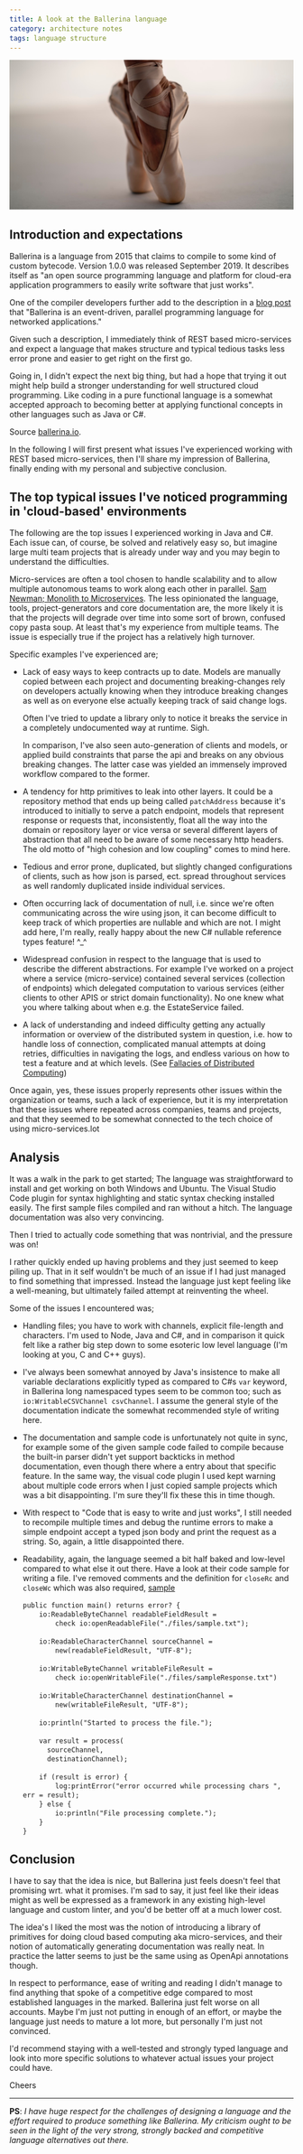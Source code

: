 ```yaml
---
title: A look at the Ballerina language 
category: architecture notes 
tags: language structure 
---
```


![ballerina.io](/assets/ballerina-io.jpg "ballerina.io")

## Introduction and expectations

Ballerina is a language from 2015 that claims to compile to some kind of custom
bytecode. Version 1.0.0 was released September 2019. It describes itself as "an
open source programming language and platform for cloud-era application
programmers to easily write software that just works".

One of the compiler developers further add to the description in a [blog
post](https://medium.com/@sameerajayasoma/ballerina-runtime-evolution-f82305e4ab8e)
that "Ballerina is an event-driven, parallel programming language for networked
applications."

Given such a description, I immediately think of REST based micro-services and
expect a language that makes structure and typical tedious tasks less error
prone and easier to get right on the first go.

Going in, I didn't expect the next big thing, but had a hope that trying it out
might help build a stronger understanding for well structured cloud programming.
Like coding in a pure functional language is a somewhat accepted approach to
becoming better at applying functional concepts in other languages such as Java
or C#.

Source [ballerina.io](https://ballerina.io/).

In the following I will first present what issues I've experienced working with
REST based micro-services, then I'll share my impression of Ballerina, finally
ending with my personal and subjective conclusion.

## The top typical issues I've noticed programming in 'cloud-based' environments

The following are the top issues I experienced working in Java and C#. Each
issue can, of course, be solved and relatively easy so, but imagine large multi
team projects that is already under way and you may begin to understand the
difficulties.

Micro-services are often a tool chosen to handle scalability and to allow
multiple autonomous teams to work along each other in parallel. [Sam Newman;
Monolith to
Microservices](https://samnewman.io/books/monolith-to-microservices/). The less
opinionated the language, tools, project-generators and core documentation are,
the more likely it is that the projects will degrade over time into some sort of
brown, confused copy pasta soup. At least that's my experience from multiple
teams. The issue is especially true if the project has a relatively high
turnover.

Specific examples I've experienced are;

* Lack of easy ways to keep contracts up to date. Models are manually copied
  between each project and documenting breaking-changes rely on developers
  actually knowing when they introduce breaking changes as well as on everyone
  else actually keeping track of said change logs.

  Often I've tried to update a library only to notice it breaks the service in a
  completely undocumented way at runtime. Sigh.

  In comparison, I've also seen auto-generation of clients and models, or
  applied build constraints that parse the api and breaks on any obvious
  breaking changes. The latter case was yielded an immensely improved workflow
  compared to the former.

* A tendency for http primitives to leak into other layers. It could be a
  repository method that ends up being called `patchAddress` because it's
  introduced to initially to serve a patch endpoint, models that represent
  response or requests that, inconsistently, float all the way into the domain
  or repository layer or vice versa or several different layers of abstraction
  that all need to be aware of some necessary http headers. The old motto of
  "high cohesion and low coupling" comes to mind here.

* Tedious and error prone, duplicated, but slightly changed configurations of
  clients, such as how json is parsed, ect. spread throughout services as well
  randomly duplicated inside individual services.

* Often occurring lack of documentation of null, i.e. since we're often
  communicating across the wire using json, it can become difficult to keep
  track of which properties are nullable and which are not. I might add here,
  I'm really, really happy about the new C\# nullable reference types feature!
  ^_^

* Widespread confusion in respect to the language that is used to describe the
  different abstractions. For example I've worked on a project where a service
  (micro-service) contained several services (collection of endpoints) which
  delegated computation to various services (either clients to other APIS or
  strict domain functionality). No one knew what you where talking about when
  e.g. the EstateService failed.

* A lack of understanding and indeed difficulty getting any actually information
  or overview of the distributed system in question, i.e. how to handle loss of
  connection, complicated manual attempts at doing retries, difficulties in
  navigating the logs, and endless various on how to test a feature and at which
  levels. (See [Fallacies of Distributed
  Computing](https://en.wikipedia.org/wiki/Fallacies_of_distributed_computing))

Once again, yes, these issues properly represents other issues within the
organization or teams, such a lack of experience, but it is my interpretation
that these issues where repeated across companies, teams and projects, and that
they seemed to be somewhat connected to the tech choice of using
micro-services.lot

## Analysis

It was a walk in the park to get started; The language was straightforward to
install and get working on both Windows and Ubuntu. The Visual Studio Code
plugin for syntax highlighting and static syntax checking installed easily. The
first sample files compiled and ran without a hitch. The language documentation
was also very convincing.

Then I tried to actually code something that was nontrivial, and the pressure
was on!

I rather quickly ended up having problems and they just seemed to keep piling
up. That in it self wouldn't be much of an issue if I had just managed to find
something that impressed. Instead the language just kept feeling like a
well-meaning, but ultimately failed attempt at reinventing the wheel.

Some of the issues I encountered was;

* Handling files; you have to work with channels, explicit file-length and
  characters. I'm used to Node, Java and C#, and in comparison it quick felt
  like a rather big step down to some esoteric low level language (I'm looking
  at you, C and C++ guys).

* I've always been somewhat annoyed by Java's insistence to make all variable
  declarations explicitly typed as compared to C#s `var` keyword, in Ballerina
  long namespaced types seem to be common too; such as `io:WritableCSVChannel
  csvChannel`. I assume the general style of the documentation indicate the
  somewhat recommended style of writing here.

* The documentation and sample code is unfortunately not quite in sync, for
  example some of the given sample code failed to compile because the built-in
  parser didn't yet support backticks in method documentation, even though there
  where a entry about that specific feature. In the same way, the visual code
  plugin I used kept warning about multiple code errors when I just copied
  sample projects which was a bit disappointing. I'm sure they'll fix these this
  in time though.

* With respect to "Code that is easy to write and just works", I still needed to
  recompile multiple times and debug the runtime errors to make a simple
  endpoint accept a typed json body and print the request as a string. So,
  again, a little disappointed there.

* Readability, again, the language seemed a bit half baked and low-level
  compared to what else it out there. Have a look at their code sample for
  writing a file. I've removed comments and the definition for `closeRc` and
  `closeWc` which was also required,
  [sample](https://ballerina.io/learn/by-example/character-io.html)

  ```ballerina
  public function main() returns error? {
      io:ReadableByteChannel readableFieldResult =
          check io:openReadableFile("./files/sample.txt");

      io:ReadableCharacterChannel sourceChannel =
          new(readableFieldResult, "UTF-8");

      io:WritableByteChannel writableFileResult =
          check io:openWritableFile("./files/sampleResponse.txt")

      io:WritableCharacterChannel destinationChannel =
          new(writableFileResult, "UTF-8");

      io:println("Started to process the file.");

      var result = process(
        sourceChannel,
        destinationChannel);

      if (result is error) {
          log:printError("error occurred while processing chars ", err = result);
      } else {
          io:println("File processing complete.");
      }
  }
  ```

## Conclusion

I have to say that the idea is nice, but Ballerina just feels doesn't feel that
promising wrt. what it promises. I'm sad to say, it just feel like their ideas
might as well be expressed as a framework in any existing high-level language
and custom linter, and you'd be better off at a much lower cost.

The idea's I liked the most was the notion of introducing a library of
primitives for doing cloud based computing aka micro-services, and their notion
of automatically generating documentation was really neat. In practice the
latter seems to just be the same using as OpenApi annotations though.

In respect to performance, ease of writing and reading I didn't manage to find
anything that spoke of a competitive edge compared to most established languages
in the marked. Ballerina just felt worse on all accounts. Maybe I'm just not
putting in enough of an effort, or maybe the language just needs to mature a lot
more, but personally I'm just not convinced.

I'd recommend staying with a well-tested and strongly typed language and look
into more specific solutions to whatever actual issues your project could have.

Cheers

---

**PS**: *I have huge respect for the challenges of designing a language and the
effort required to produce something like Ballerina. My criticism ought to be
seen in the light of the very strong, strongly backed and competitive language
alternatives out there.*
